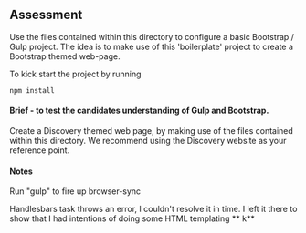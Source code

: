 ## Assessment

Use the files contained within this directory to configure a basic Bootstrap / Gulp project. 
The idea is to make use of this 'boilerplate' project to create a Bootstrap themed web-page.

To kick start the project by running

```
npm install
```

#### Brief - to test the candidates understanding of Gulp and Bootstrap. 
Create a Discovery themed web page, by making use of the files contained within this directory. 
We recommend using the Discovery website as your reference point.


#### Notes

Run "gulp" to fire up browser-sync

Handlesbars task throws an error, I couldn't resolve it in time. I left it there to show that I had intentions of doing some HTML templating
** k**










